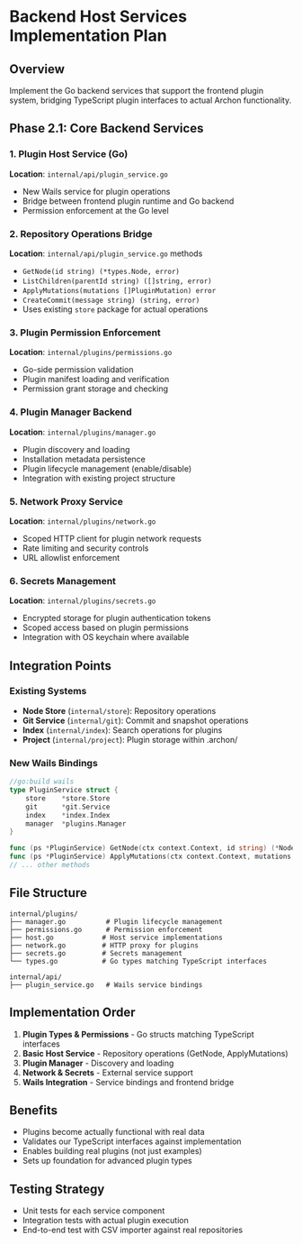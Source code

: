 # Backend Host Services Implementation Plan

## Overview
Implement the Go backend services that support the frontend plugin system, bridging TypeScript plugin interfaces to actual Archon functionality.

## Phase 2.1: Core Backend Services

### 1. Plugin Host Service (Go)
**Location**: `internal/api/plugin_service.go`
- New Wails service for plugin operations
- Bridge between frontend plugin runtime and Go backend
- Permission enforcement at the Go level

### 2. Repository Operations Bridge
**Location**: `internal/api/plugin_service.go` methods
- `GetNode(id string) (*types.Node, error)`
- `ListChildren(parentId string) ([]string, error)` 
- `ApplyMutations(mutations []PluginMutation) error`
- `CreateCommit(message string) (string, error)`
- Uses existing `store` package for actual operations

### 3. Plugin Permission Enforcement
**Location**: `internal/plugins/permissions.go`
- Go-side permission validation
- Plugin manifest loading and verification
- Permission grant storage and checking

### 4. Plugin Manager Backend
**Location**: `internal/plugins/manager.go`
- Plugin discovery and loading
- Installation metadata persistence  
- Plugin lifecycle management (enable/disable)
- Integration with existing project structure

### 5. Network Proxy Service
**Location**: `internal/plugins/network.go`
- Scoped HTTP client for plugin network requests
- Rate limiting and security controls
- URL allowlist enforcement

### 6. Secrets Management
**Location**: `internal/plugins/secrets.go`
- Encrypted storage for plugin authentication tokens
- Scoped access based on plugin permissions
- Integration with OS keychain where available

## Integration Points

### Existing Systems
- **Node Store** (`internal/store`): Repository operations
- **Git Service** (`internal/git`): Commit and snapshot operations  
- **Index** (`internal/index`): Search operations for plugins
- **Project** (`internal/project`): Plugin storage within .archon/

### New Wails Bindings
```go
//go:build wails
type PluginService struct {
    store    *store.Store
    git      *git.Service  
    index    *index.Index
    manager  *plugins.Manager
}

func (ps *PluginService) GetNode(ctx context.Context, id string) (*Node, error)
func (ps *PluginService) ApplyMutations(ctx context.Context, mutations []Mutation) error
// ... other methods
```

## File Structure
```
internal/plugins/
├── manager.go          # Plugin lifecycle management
├── permissions.go      # Permission enforcement  
├── host.go            # Host service implementations
├── network.go         # HTTP proxy for plugins
├── secrets.go         # Secrets management
└── types.go           # Go types matching TypeScript interfaces

internal/api/
├── plugin_service.go   # Wails service bindings
```

## Implementation Order
1. **Plugin Types & Permissions** - Go structs matching TypeScript interfaces
2. **Basic Host Service** - Repository operations (GetNode, ApplyMutations)
3. **Plugin Manager** - Discovery and loading
4. **Network & Secrets** - External service support
5. **Wails Integration** - Service bindings and frontend bridge

## Benefits
- Plugins become actually functional with real data
- Validates our TypeScript interfaces against implementation
- Enables building real plugins (not just examples)
- Sets up foundation for advanced plugin types

## Testing Strategy
- Unit tests for each service component
- Integration tests with actual plugin execution
- End-to-end test with CSV importer against real repositories